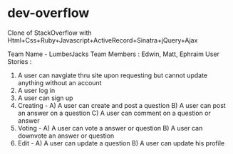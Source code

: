 # dev-overflow
Clone of StackOverflow with Html+Css+Ruby+Javascript+ActiveRecord+Sinatra+jQuery+Ajax

Team Name - LumberJacks
Team Members : Edwin, Matt, Ephraim
User Stories :
  1) A user can navgiate thru site upon requesting but cannot update anything without an account
  2) A user log in
  3) A user can sign up
  4) Creating - 
      A) A user can create and post a question
      B) A user can post an answer on a question
      C) A user can comment on a question or answer
  5) Voting - 
      A) A user can vote a answer or question
      B) A user can downvote an answer or question
  6) Edit - 
      A) A user can update a question
      B) A user can update his profile

